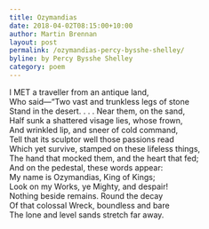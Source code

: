 ```yaml
---
title: Ozymandias
date: 2018-04-02T08:15:00+10:00
author: Martin Brennan
layout: post
permalink: /ozymandias-percy-bysshe-shelley/
byline: by Percy Bysshe Shelley
category: poem
---
```


<span class="first-letter">I</span> MET a traveller from an antique land,<br>
Who said—“Two vast and trunkless legs of stone<br>
Stand in the desert. . . . Near them, on the sand,<br>
Half sunk a shattered visage lies, whose frown,<br>
And wrinkled lip, and sneer of cold command,<br>
Tell that its sculptor well those passions read<br>
Which yet survive, stamped on these lifeless things,<br>
The hand that mocked them, and the heart that fed;<br>
And on the pedestal, these words appear:<br>
My name is Ozymandias, King of Kings;<br>
Look on my Works, ye Mighty, and despair!<br>
Nothing beside remains. Round the decay<br>
Of that colossal Wreck, boundless and bare<br>
The lone and level sands stretch far away.
